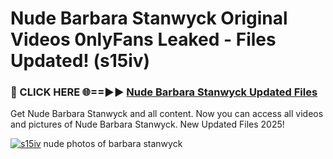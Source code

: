 # Nude Barbara Stanwyck Original Videos 0nlyFans Leaked - Files Updated! (s15iv)

<h3>🔴 CLICK HERE 🌐==►► <a href="https://tinyurl.com/yc6ubb5a" rel="nofollow">Nude Barbara Stanwyck Updated Files</a></h3>

Get Nude Barbara Stanwyck and all content. Now you can access all videos and pictures of Nude Barbara Stanwyck. New Updated Files 2025!

[![s15iv](https://i.imgur.com/7eu0CRL.gif)](https://tinyurl.com/yc6ubb5a)
nude photos of barbara stanwyck